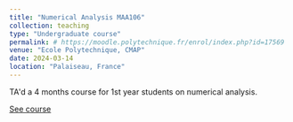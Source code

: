 ```yaml
---
title: "Numerical Analysis MAA106"
collection: teaching
type: "Undergraduate course"
permalink: # https://moodle.polytechnique.fr/enrol/index.php?id=17569
venue: "Ecole Polytechnique, CMAP"
date: 2024-03-14
location: "Palaiseau, France"
---
```


TA'd a 4 months course for 1st year students on numerical analysis.

[See course](https://moodle.polytechnique.fr/enrol/index.php?id=17569)